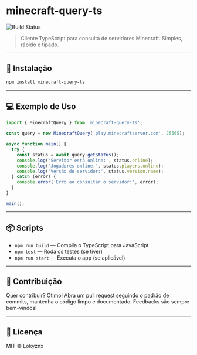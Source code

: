 
# minecraft-query-ts

![Build Status](https://img.shields.io/badge/build-passing-brightgreen)

> Cliente TypeScript para consulta de servidores Minecraft. Simples, rápido e tipado.

---

## 🚀 Instalação

```bash
npm install minecraft-query-ts
```

---

## 💻 Exemplo de Uso

```ts
import { MinecraftQuery } from 'minecraft-query-ts';

const query = new MinecraftQuery('play.minecraftserver.com', 25565);

async function main() {
  try {
    const status = await query.getStatus();
    console.log('Servidor está online:', status.online);
    console.log('Jogadores online:', status.players.online);
    console.log('Versão do servidor:', status.version.name);
  } catch (error) {
    console.error('Erro ao consultar o servidor:', error);
  }
}

main();
```

---

## 📦 Scripts

- `npm run build` — Compila o TypeScript para JavaScript
- `npm test` — Roda os testes (se tiver)
- `npm run start` — Executa o app (se aplicável)

---

## 🤝 Contribuição

Quer contribuir? Ótimo! Abra um pull request seguindo o padrão de commits, mantenha o código limpo e documentado. Feedbacks são sempre bem-vindos!

---

## 📄 Licença

MIT © Lokyznx
